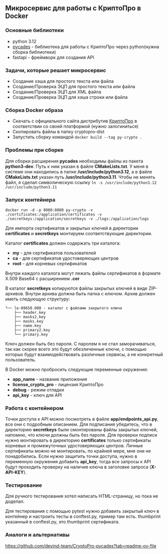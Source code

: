 ## Микросервис для работы с КриптоПро в Docker

### Основные библиотеки
- python 3.12
- [pycades](https://github.com/CryptoPro/pycades) - библиотека для работы с КриптоПро через python(нужна сборка библиотеки)
- fastapi - фреймворк для создания API

### Задачи, которые решает микросервис
- Создание хэша для простого текста или файла
- Создание/Проверка ЭЦП для простого текста или файла
- Создание/Проверка ЭЦП для XML файла
- Создание/Проверка ЭЦП для хэша строки или файла

### Сборка Docker образа
- Скачать с официального сайта дистрибутив [КриптоПро](https://www.cryptopro.ru/products/csp/downloads) в соответствии со своей платформой (нужно залогиниться)
- Скопировать файлы в папку cryptopro-dist
- Запустить сборку командой `docker build --tag py-crypto .`

### Проблемы при сборке
Для сборки расширения **pycades** необходимы файлы из пакета **python3-dev**. Путь к ним указан в файле **CMakeLists.txt**.
У меня в системе они находились в папке **/usr/include/python3.12**, а в файле **CMakeLists.txt** указан путь **/usr/include/python3.11**.
Чтобы не менять файл, я сделал символическую ссылку `ln -s /usr/include/python3.12 /usr/include/python3.11`

### Запуск контейнера

`docker run -d -p 8080:8080 py-crypto -v ./certificates:/application/certificates -v ./secretkeys:/application/secretkeys -v ./logs:/application/logs`

Для импорта сертификатов и закрытых ключей в директории **certificates** и **secretkeys** монтируем соответствующие директории.

Каталог **certificates** должен содержать три каталога:
- **my** - для сертификатов пользователей
- **ca** - для сертификатов удостоверяющих центров
- **root** - для корневых сертификатов

Внутри каждого каталога могут лежать файлы сертификатов в формате X.509 Base64 с расширением **.cer**

В каталог **secretkeys** копируются файлы закрытых ключей в виде ZIP-архивов. Внутри архива должна быть папка с ключом.
Архив должен иметь следующую структуру:
```
└── le-09650.000 - каталог с файлами закрытого ключа
    ├── header.key
    ├── masks2.key
    ├── masks.key
    ├── name.key
    ├── primary2.key
    └── primary.key
```

Ключ должен быть без пароля.
С паролем я не стал заморачиваться, так как скорее всего это будут обезличенные ключи, с помощью которых будут взаимодействовать различные сервисы, а не конкретный пользователь.

В Docker можно пробросить следующие переменные окружения:
- **app_name** - название приложения
- **license_crypto_pro** - лицензия КриптоПро
- **debug** - режим отладки
- **api_key** - ключ для API

### Работа с контейнером
Точки доступа к API можно посмотреть в файле **app/endpoints_api.py**, все они с подробным описанием.
Для подписания убедитесь, что в директорию **secretkeys** были смонтированы файлы закрытых ключей, напомню, что ключи должны быть без пароля.
Для проверки подписи нужно монтировать в директорию **certificates** только сертификаты корневых и промежуточных удостоверяющих центров. Личные сертификаты можно не монтировать, по крайней мере, мне они не понадобились.
Если нужно защитить точки доступа, нужно в переменную окружения добавить **api_key**, тогда все запросы к API будут проходить проверку на наличие ключа в заголовке запроса (**X-API-KEY**).

### Тестирование
Для ручного тестирования хотел написать HTML-страницу, но пока не доделал.

Для тестирования с помощью pytest нужно добавить закрытый ключ в контейнер и настроить тесты в conftest.py, пример там есть. thumbprint указанный в conftest.py, это thumbprint сертификата.

### Аналоги и альтернативы
https://github.com/devind-team/CryptoPro-pycades?tab=readme-ov-file